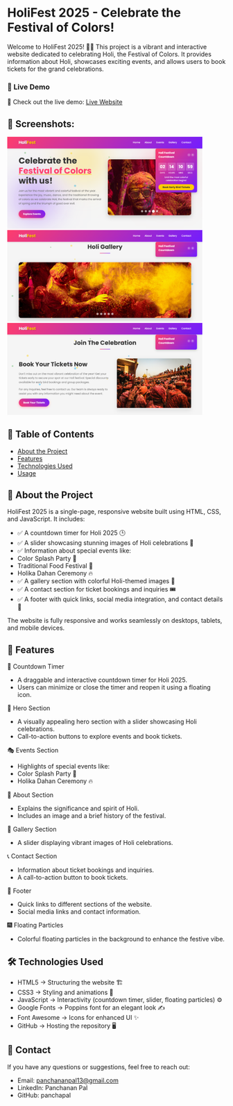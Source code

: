 # HoliFest 2025 - Celebrate the Festival of Colors!
Welcome to HoliFest 2025! 🎨✨ This project is a vibrant and interactive website dedicated to celebrating Holi, the Festival of Colors. It provides information about Holi, showcases exciting events, and allows users to book tickets for the grand celebrations.

### 🌟 Live Demo
🔗 Check out the live demo: [Live Website](https://formanhairlife.com/holi25/)

## 📸 Screenshots:
<img width="450px;" src="https://github.com/panchapal/Holi-2025/blob/main/img/12.png"/>
<img width="450px;" src="https://github.com/panchapal/Holi-2025/blob/main/img/13.png"/>
<img width="450px;" src="https://github.com/panchapal/Holi-2025/blob/main/img/14.png"/>

## 🌸 Table of Contents
- [About the Project](#AbouttheProject)
- [Features](#features)
- [Technologies Used](#TechnologiesUsed)
- [Usage](#Usage)

## 🌈 About the Project

HoliFest 2025 is a single-page, responsive website built using HTML, CSS, and JavaScript. It includes:
- ✅ A countdown timer for Holi 2025 🕒
- ✅ A slider showcasing stunning images of Holi celebrations 🎉
- ✅ Information about special events like:
- Color Splash Party 🌈
- Traditional Food Festival 🍛
- Holika Dahan Ceremony 🔥
- ✅ A gallery section with colorful Holi-themed images 📸
- ✅ A contact section for ticket bookings and inquiries 🎟️
- ✅ A footer with quick links, social media integration, and contact details 📱

The website is fully responsive and works seamlessly on desktops, tablets, and mobile devices.

## 🚀 Features

🎯 Countdown Timer
- A draggable and interactive countdown timer for Holi 2025.
- Users can minimize or close the timer and reopen it using a floating icon.

🎨 Hero Section
- A visually appealing hero section with a slider showcasing Holi celebrations.
- Call-to-action buttons to explore events and book tickets.

🎭 Events Section
- Highlights of special events like:
- Color Splash Party 🌈
- Holika Dahan Ceremony 🔥

📖 About Section
- Explains the significance and spirit of Holi.
- Includes an image and a brief history of the festival.

📸 Gallery Section
- A slider displaying vibrant images of Holi celebrations.

📞 Contact Section
- Information about ticket bookings and inquiries.
- A call-to-action button to book tickets.

🦶 Footer
- Quick links to different sections of the website.
- Social media links and contact information.

🎆 Floating Particles
- Colorful floating particles in the background to enhance the festive vibe.

## 🛠️ Technologies Used
- HTML5 → Structuring the website 🏗️
- CSS3 → Styling and animations 🎨
- JavaScript → Interactivity (countdown timer, slider, floating particles) ⚙️
- Google Fonts → Poppins font for an elegant look ✍️
- Font Awesome → Icons for enhanced UI ✨
- GitHub → Hosting the repository 🖥️

## 📧 Contact
If you have any questions or suggestions, feel free to reach out:
- Email: panchananpal13@gmail.com
- LinkedIn: Panchanan Pal
- GitHub: panchapal





